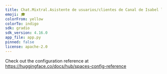 ```yaml
---
title: Chat.Mixtral.Asistente de usuarios/clientes de Canal de Isabel ll
emoji: 🎓
colorFrom: yellow
colorTo: indigo
sdk: gradio
sdk_version: 4.16.0
app_file: app.py
pinned: false
license: apache-2.0
---
```


Check out the configuration reference at https://huggingface.co/docs/hub/spaces-config-reference

